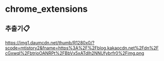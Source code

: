# chrome_extensions
## 추출기:clipboard:
https://img1.daumcdn.net/thumb/R1280x0/?scode=mtistory2&fname=https%3A%2F%2Fblog.kakaocdn.net%2Fdn%2FcGxwql%2FbtrjoOANRPt%2FBbVx5xATdlh2NNUfybrfr0%2Fimg.png
